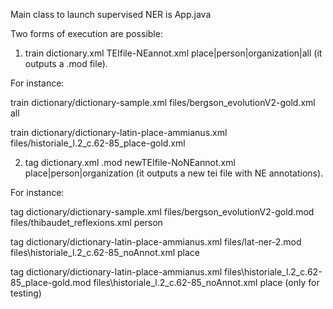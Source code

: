 Main class to launch supervised NER is App.java

Two forms of execution are possible:

1) train dictionary.xml TEIfile-NEannot.xml place|person|organization|all
(it outputs a .mod file).

For instance:

train dictionary/dictionary-sample.xml files/bergson_evolutionV2-gold.xml all

train dictionary/dictionary-latin-place-ammianus.xml files/historiale_l.2_c.62-85_place-gold.xml

2) tag dictionary.xml .mod newTEIfile-NoNEannot.xml place|person|organization
(it outputs a new tei file with NE annotations).

For instance:

tag dictionary/dictionary-sample.xml files/bergson_evolutionV2-gold.mod files/thibaudet_reflexions.xml person

tag dictionary/dictionary-latin-place-ammianus.xml files/lat-ner-2.mod files\historiale_l.2_c.62-85_noAnnot.xml place

tag dictionary/dictionary-latin-place-ammianus.xml files\historiale_l.2_c.62-85_place-gold.mod files\historiale_l.2_c.62-85_noAnnot.xml place (only for testing)